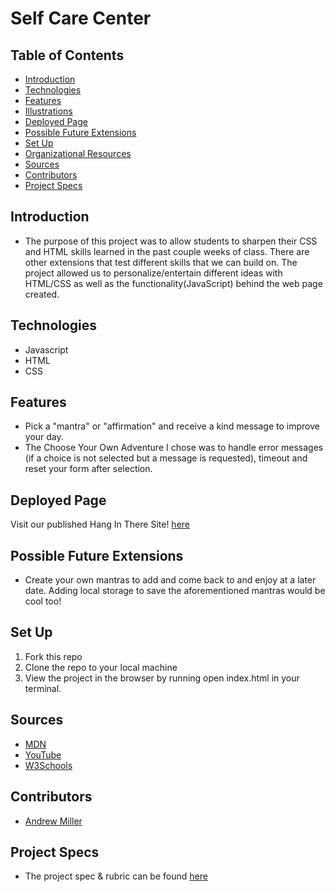 # Self Care Center

## Table of Contents
  - [Introduction](#introduction)
  - [Technologies](#technologies)
  - [Features](#features)
  - [Illustrations](#illustrations)
  - [Deployed Page](#deployed-page)
  - [Possible Future Extensions](#possible-future-extensions)
  - [Set Up](#set-up)
  - [Organizational Resources](#organizational-resources)
  - [Sources](#sources)
  - [Contributors](#contributors)
  - [Project Specs](#project-specs)

## Introduction
  - The purpose of this project was to allow students to sharpen their CSS and HTML skills learned in the past couple weeks of class. There are other extensions that test different skills that we can build on. The project allowed us to personalize/entertain different ideas with HTML/CSS as well as the functionality(JavaScript) behind the web page created.

## Technologies
  - Javascript
  - HTML
  - CSS

## Features
- Pick a "mantra" or "affirmation" and receive a kind message to improve your day.
- The Choose Your Own Adventure I chose was to handle error messages (if a choice is not selected but a message is requested), timeout and reset your form after selection.

## Deployed Page

Visit our published Hang In There Site! [here]()

## Possible Future Extensions
  - Create your own mantras to add and come back to and enjoy at a later date.  Adding local storage to save the aforementioned mantras would be cool too!

## Set Up

1. Fork this repo  
2. Clone the repo to your local machine
3. View the project in the browser by running open index.html in your terminal.



## Sources
  - [MDN](http://developer.mozilla.org/en-US/)
  - [YouTube](https://www.youtube.com/)
  - [W3Schools](https://www.w3schools.com/)

## Contributors
  - [Andrew Miller](https://github.com/andrewmiller45)


## Project Specs
  - The project spec & rubric can be found [here](https://frontend.turing.edu/projects/module-1/self-care-center.html)